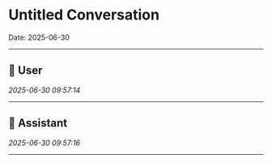# Untitled Conversation

Date: 2025-06-30

---

## 👤 User
*2025-06-30 09:57:14*



---

## 🤖 Assistant
*2025-06-30 09:57:16*



---
